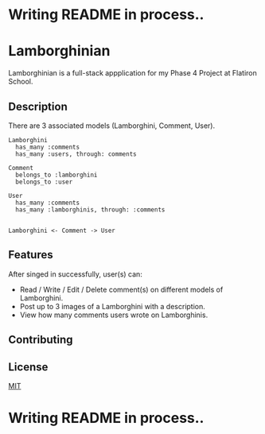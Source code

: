 # Writing README in process..

# Lamborghinian
Lamborghinian is a full-stack appplication for my Phase 4 Project at Flatiron School.

## Description
There are 3 associated models (Lamborghini, Comment, User).

```
Lamborghini 
  has_many :comments
  has_many :users, through: comments
  
Comment
  belongs_to :lamborghini
  belongs_to :user
  
User
  has_many :comments
  has_many :lamborghinis, through: :comments


Lamborghini <- Comment -> User
```


## Features
After singed in successfully, user(s) can:
- Read / Write / Edit / Delete comment(s) on different models of Lamborghini.
- Post up to 3 images of a Lamborghini with a description.
- View how many comments users wrote on Lamborghinis.

## Contributing


## License

[MIT](https://choosealicense.com/licenses/mit/)



# Writing README in process..
